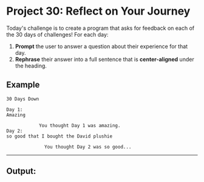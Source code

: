 # Project 30: Reflect on Your Journey

Today's challenge is to create a program that asks for feedback on each of the 30 days of challenges! For each day:

1. **Prompt** the user to answer a question about their experience for that day.
2. **Rephrase** their answer into a full sentence that is **center-aligned** under the heading.

## Example

```plaintext
30 Days Down

Day 1:
Amazing

            You thought Day 1 was amazing.
Day 2:
so good that I bought the David plushie

              You thought Day 2 was so good...
```
---

## Output:
